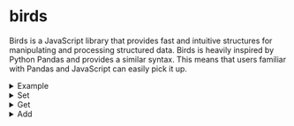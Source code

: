 # birds

Birds is a JavaScript library that provides fast and intuitive structures for manipulating and processing structured data. Birds is heavily inspired by Python Pandas and provides a similar syntax. This means that users familiar with Pandas and JavaScript can easily pick it up.

<details>
<summary>Example</summary>

## Bird.example()

```js
const bird = Bird.example();
bird.print();
```

Output:

```
| (index) | species | color | lifespan | wingspan |
|---------|---------|-------|----------|----------|
| 0       | sparrow | brown | 4        | 19       |
| 1       | parrot  | green | 80       | 20       |
| 2       | pigeon  | gray  | 6        | 50       |
| 3       | eagle   | brown | 20       | 200      |
```

</details>

<details>
<summary>Set</summary>

## Bird.set()

```js
const bird = new Bird();
bird["diet"] = ["seeds", "fruit", "seeds", "meat"];
bird["weight"] = [24, 150, 300, 4000];
bird.print();
```

Output:

```
| (index) | diet  | weight |
|---------|-------|--------|
| 0       | seeds | 24     |
| 1       | fruit | 150    |
| 2       | seeds | 300    |
| 3       | meat  | 4000   |
```

</details>

<details>
<summary>Get</summary>

## Bird.get()

```js
const bird = Bird.example();
bird["species"].array();
```

Output:

```
['sparrow', 'parrot', 'pigeon', 'eagle']
```

</details>

<details>
<summary>Add</summary>

## Bird.add()

```js
const bird = Bird.example();
bird["foo"].add(["lifespan", "wingspan"]);
bird["bar"].add(1);
bird.print();
```

Output:

```
| (index) | species | color | lifespan | wingspan | foo | bar |
|---------|---------|-------|----------|----------|-----|-----|
| 0       | sparrow | brown | 4        | 19       | 23  | 24  |
| 1       | parrot  | green | 80       | 20       | 100 | 101 |
| 2       | pigeon  | gray  | 6        | 50       | 56  | 57  |
| 3       | eagle   | brown | 20       | 200      | 220 | 221 |
```

</details>
